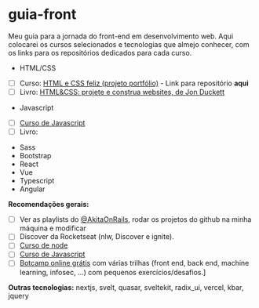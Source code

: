 # guia-front
Meu guia para a jornada do front-end em desenvolvimento web. Aqui colocarei os cursos selecionados e tecnologias que almejo conhecer, com os links para os repositórios dedicados para cada curso.

- HTML/CSS


* [ ] Curso: [HTML e CSS feliz (projeto portfólio)](https://www.youtube.com/watch?v=IG8vSFUGrl0&list=PLirko8T4cEmzrH3jIJi7R7ufeqcpXYaLa&index=145) - Link para repositório **aqui**
* [ ] Livro: [HTML&CSS: projete e construa websites, de Jon Duckett](https://www.amazon.com.br/HTML-CSS-projete-construa-Websites/dp/8576089394/ref=sr_1_1?__mk_pt_BR=%C3%85M%C3%85%C5%BD%C3%95%C3%91&crid=UF3332I2CMGU&keywords=HTML+e+CSS%3A+projete+e+construa+websites&qid=1660729860&s=books&sprefix=html+e+css+projete+e+construa+websites%2Cstripbooks%2C191&sr=1-1) 

- Javascript
* [ ] [Curso de Javascript](https://www.youtube.com/watch?v=BXqUH86F-kA&list=PLntvgXM11X6pi7mW0O4ZmfUI1xDSIbmTm)
* [ ] Livro:

- Sass
- Bootstrap
- React
- Vue
- Typescript
- Angular

**Recomendações gerais:**
* [ ] Ver as playlists do [@AkitaOnRails](https://twitter.com/AkitaOnRails), rodar os projetos do github na minha máquina e modificar
* [ ] Discover da Rocketseat (nlw, Discover e ignite).
* [ ] [Curso de node](https://www.youtube.com/watch?v=LLqq6FemMNQ&list=PLJ_KhUnlXUPtbtLwaxxUxHqvcNQndmI4B)
* [ ] [Curso de Javascript](https://www.youtube.com/watch?v=BXqUH86F-kA&list=PLntvgXM11X6pi7mW0O4ZmfUI1xDSIbmTm)
* [ ] [Botcamp online grátis](https://www.freecodecamp.org/) com várias trilhas (front end, back end, machine learning, infosec, ...) com pequenos exercícios/desafios.]

**Outras tecnologias:** nextjs, svelt, quasar, sveltekit, radix_ui, vercel, kbar, jquery
